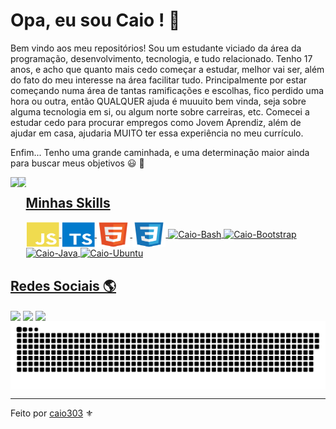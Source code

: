 # Opa, eu sou Caio ! 🚀

Bem vindo aos meu repositórios! Sou um estudante viciado da área da programação, desenvolvimento, tecnologia, e tudo relacionado. Tenho 17 anos, e acho que quanto mais cedo começar a estudar, melhor vai ser, além do fato do meu interesse na área facilitar tudo. Principalmente por estar começando numa área de tantas ramificações e escolhas, fico perdido uma hora ou outra, então QUALQUER ajuda é muuuito bem vinda, seja sobre alguma tecnologia em si, ou algum norte sobre carreiras, etc. Comecei a estudar cedo para procurar empregos como Jovem Aprendiz, além de ajudar em casa, ajudaria MUITO ter essa experiência no meu currículo.

Enfim... Tenho uma grande caminhada, e uma determinação maior ainda para buscar meus objetivos  :smiley: :rocket:
<div style="display: flex;">
    <div>
      <a href="https://github.com/caio303">
      <img width="50%" align="right" src="https://github-readme-stats.vercel.app/api?username=caio303&show_icons=true&theme=github_dark&include_all_commits=true&count_private=true"/>
      <img width="50%" align="right" src="https://github-readme-stats.vercel.app/api/top-langs/?username=caio303&layout=compact&langs_count=4&theme=github_dark"/>
    </div>
      <h2>Minhas Skills</h2>
    <div>
      <img align="center" alt="Caio-Js" height="40" width="53" src="https://raw.githubusercontent.com/devicons/devicon/master/icons/javascript/javascript-plain.svg">
      <img align="center" alt="Caio-Ts" height="40" width="53" src="https://raw.githubusercontent.com/devicons/devicon/master/icons/typescript/typescript-plain.svg">
      <img align="center" alt="Caio-HTML" height="40" width="53" src="https://raw.githubusercontent.com/devicons/devicon/master/icons/html5/html5-original.svg">
      <img align="center" alt="Caio-CSS" height="40" width="53" src="https://raw.githubusercontent.com/devicons/devicon/master/icons/css3/css3-original.svg">
      <img align="center" alt="Caio-Bash" height="40" width="53" src="https://cdn.jsdelivr.net/gh/devicons/devicon/icons/bash/bash-plain.svg">
      <img align="center" alt="Caio-Bootstrap" height="40" width="53" src="https://cdn.jsdelivr.net/gh/devicons/devicon/icons/bootstrap/bootstrap-plain.svg">
      <img align="center" alt="Caio-Java" height="40" width="53" src="https://cdn.jsdelivr.net/gh/devicons/devicon/icons/java/java-original.svg"/>
      <img align="center" alt="Caio-Ubuntu" height="40" width="53" src="https://cdn.jsdelivr.net/gh/devicons/devicon/icons/ubuntu/ubuntu-plain.svg">
    </div>
</div>
  <h2>Redes Sociais 🌎</h2>
    <div style=""> 
      <a href="https://www.linkedin.com/in/caio303" target="_blank"><img height="35" align="center" src="https://img.shields.io/badge/-LinkedIn-%230077B5?style=for-the-badge&logo=linkedin&logoColor=white" target="_blank"></a>
      <a href=""><img height="35" align="center" src="https://img.shields.io/badge/GitHub-100000?style=for-the-badge&logo=github&logoColor=white"></a>
      <a href="mailto:caioalves_diogo@hotmail.com"><img height="35" align="center" src="https://img.shields.io/badge/Outlook-0078D4?style=for-the-badge&logo=microsoft-outlook&logoColor=white"></a>
      <img alt="Snake animation" align="center" src="https://github.com/caio303/caio303/blob/output/github-contribution-grid-snake.svg">
    </div>

----------------------------------------------------------------------------------------------------------------------------------------------------------

Feito por <a href="linkedin.com/in/caio303">caio303</a> :fleur_de_lis:
